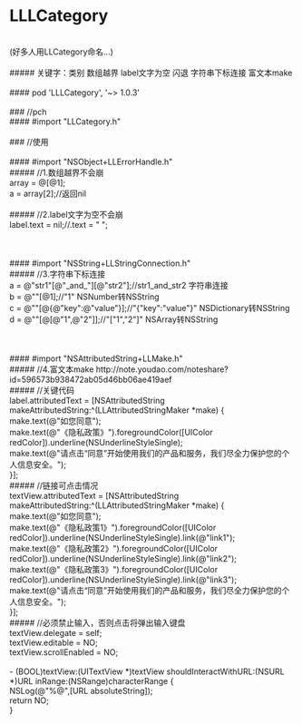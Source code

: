 # LLLCategory<br>
<br>
(好多人用LLCategory命名...)<br>
<br>
##### 关键字：类别 数组越界 label文字为空 闪退 字符串下标连接 富文本make<br>
<br>
#### pod 'LLLCategory', '~> 1.0.3'<br>
<br>
### //pch<br>
#### #import "LLCategory.h"<br>
<br>
### //使用<br>
<br>
#### #import "NSObject+LLErrorHandle.h"<br>
##### //1.数组越界不会崩<br>
array = @[@1];<br>
a = array[2];//返回nil<br>
<br>
##### //2.label文字为空不会崩<br>
label.text = nil;//.text = " ";<br>
<br>
<br>
<br>
#### #import "NSString+LLStringConnection.h"<br>
##### //3.字符串下标连接<br>
a = @"str1"[@"_and_"][@"str2"];//str1_and_str2 字符串连接<br>
b = @""[@1];//"1" NSNumber转NSString<br>
c = @""[@{@"key":@"value"}];//"{"key":"value"}" NSDictionary转NSString<br>
d = @""[@[@"1",@"2"]];//"["1","2"]" NSArray转NSString<br>
<br>
<br>
<br>
#### #import "NSAttributedString+LLMake.h"<br>
##### //4.富文本make http://note.youdao.com/noteshare?id=596573b938472ab05d46bb06ae419aef<br>
##### //关键代码 <br>
 label.attributedText = [NSAttributedString makeAttributedString:^(LLAttributedStringMaker *make) {<br>
        make.text(@"如您同意");<br>
        make.text(@"《隐私政策》").foregroundColor([UIColor redColor]).underline(NSUnderlineStyleSingle);<br>
        make.text(@"请点击“同意”开始使用我们的产品和服务，我们尽全力保护您的个人信息安全。");<br>
    }];<br>
##### //链接可点击情况<br>
textView.attributedText = [NSAttributedString makeAttributedString:^(LLAttributedStringMaker *make) {<br>
        make.text(@"如您同意");<br>
        make.text(@"《隐私政策1》").foregroundColor([UIColor redColor]).underline(NSUnderlineStyleSingle).link(@"link1");<br>
        make.text(@"《隐私政策2》").foregroundColor([UIColor redColor]).underline(NSUnderlineStyleSingle).link(@"link2");<br>
        make.text(@"《隐私政策3》").foregroundColor([UIColor redColor]).underline(NSUnderlineStyleSingle).link(@"link3");<br>
        make.text(@"请点击“同意”开始使用我们的产品和服务，我们尽全力保护您的个人信息安全。");<br>
    }];<br>
##### //必须禁止输入，否则点击将弹出输入键盘<br>
textView.delegate = self;<br>
textView.editable = NO;<br>        
textView.scrollEnabled = NO;<br>
<br>
- (BOOL)textView:(UITextView *)textView shouldInteractWithURL:(NSURL *)URL inRange:(NSRange)characterRange {<br>
    NSLog(@"%@",[URL absoluteString]);<br>
    return NO;<br>
}<br>
